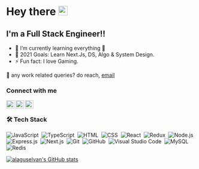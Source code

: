 # Hey there <img src="https://media.giphy.com/media/hvRJCLFzcasrR4ia7z/giphy.gif" width="25px">


## I'm a Full Stack Engineer!!

- 🌱 I’m currently learning everything 🤣
- 🥅 2021 Goals: Learn Next.Js, DS, Algo & System Design.
- ⚡ Fun fact: I love Gaming.


💼 any work related queries? do reach, [email]

### Connect with me

[<img align="left" alt="AlaguSelvan | Twitter" width="22px" src="https://cdn.jsdelivr.net/npm/simple-icons@v3/icons/twitter.svg" />][twitter]
[<img align="left" alt="AlaguSelvan | LinkedIn" width="22px" src="https://cdn.jsdelivr.net/npm/simple-icons@v3/icons/linkedin.svg" />][linkedin]
[<img align="left" alt="AlaguSelvan | LinkedIn" width="22px" src="https://cdn.jsdelivr.net/npm/simple-icons@3.13.0/icons/steam.svg" />][steam]

<br />

### 🛠  Tech Stack


![JavaScript](https://img.shields.io/badge/-JavaScript-05122A?style=flat&logo=javascript)&nbsp;
![TypeScript](https://img.shields.io/badge/-TypeScript-05122A?style=flat&logo=typescript)&nbsp;
![HTML](https://img.shields.io/badge/-HTML-05122A?style=flat&logo=HTML5)&nbsp;
![CSS](https://img.shields.io/badge/-CSS-05122A?style=flat&logo=CSS3&logoColor=1572B6)&nbsp;
![React](https://img.shields.io/badge/-React-05122A?style=flat&logo=react&logoColor=339933)&nbsp;
![Redux](https://img.shields.io/badge/-Redux-05122A?style=flat&logo=redux&logoColor=339933)&nbsp;
![Node.js](https://img.shields.io/badge/-Node.js-05122A?style=flat&logo=node.js&logoColor=339933)&nbsp;
![Express.js](https://img.shields.io/badge/-Express.js-05122A?style=flat&logo=express&logoColor=339933)&nbsp;
![Next.js](https://img.shields.io/badge/-Next.js-05122A?style=flat&logo=next.js&logoColor=339933)&nbsp;
![Git](https://img.shields.io/badge/-Git-05122A?style=flat&logo=git)&nbsp;
![GitHub](https://img.shields.io/badge/-GitHub-05122A?style=flat&logo=github)&nbsp;
![Visual Studio Code](https://img.shields.io/badge/-Visual%20Studio%20Code-05122A?style=flat&logo=visual-studio-code&logoColor=007ACC)&nbsp;
![MySQL](https://img.shields.io/badge/-MySQL-05122A?style=flat&logo=mysql&logoColor=4479A1)&nbsp;
![Redis](https://img.shields.io/badge/-Redis-05122A?style=flat&logo=redis&logoColor=4479A1)&nbsp;

[![alaguselvan's GitHub stats](https://github-readme-stats.vercel.app/api?username=alaguselvan&show_icons=true&theme=dark)](https://github.com/anuraghazra/github-readme-stats)

[twitter]: https://twitter.com/alaguselvan97/
[linkedin]: https://www.linkedin.com/in/alagu-selvan/
[steam]: https://steamcommunity.com/id/SelvanFrenzy/
[reddit]: https://www.reddit.com/user/SelvanFrenzy14/
[email]: mailto:alaguselvan97@gmail.com